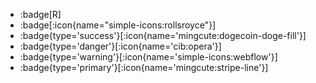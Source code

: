 - :badge[R] 
- :badge[:icon{name="simple-icons:rollsroyce"}] 
- :badge{type='success'}[:icon{name='mingcute:dogecoin-doge-fill'}] 
- :badge{type='danger'}[:icon{name='cib:opera'}] 
- :badge{type='warning'}[:icon{name='simple-icons:webflow'}] 
- :badge{type='primary'}[:icon{name='mingcute:stripe-line'}] 
